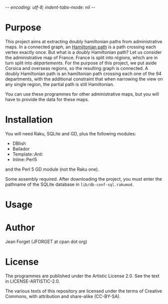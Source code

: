-*- encoding: utf-8; indent-tabs-mode: nil -*-

Purpose
=======

This  project  aims  at   extracting  doubly  hamiltonian  paths  from
administrative maps. In a connected graph, an
[Hamiltonian path](https://mathworld.wolfram.com/HamiltonianPath.html)
is a  path crossing each vertex  exactly once. But what  is a _doubly_
Hamiltonian path?  Let us consider  the administrative map  of France.
France  is  split  into  _régions_,  which  are  in  turn  split  into
_départements_. For the purpose of  this project, we put aside Corsica
and overseas  regions, so the  resulting graph is connected.  A doubly
Hamiltonian path  is an hamiltonian path  crossing each one of  the 94
departments, with  the additional  constraint that when  narrowing the
view on any single region, the partial path is still Hamiltonian.

You can  use these programmes  for other administrative maps,  but you
will have to provide the data for these maps.

Installation
============

You will need Raku, SQLite and GD, plus the following modules:

* DBIish
* Bailador
* Template::Anti
* Inline::Perl5

and the Perl 5 GD module (not the Raku one).

Some assembly required. After downloading  the project, you must enter
the  pathname of  the  SQLite  database in  `lib/db-conf-sql.rakumod`.

Usage
=====


Author
======

Jean Forget (JFORGET at cpan dot org)

License
=======

The programmes are  published under the Artistic License  2.0. See the
text in LICENSE-ARTISTIC-2.0.

The various texts  of this repository are licensed under  the terms of
Creative Commons, with attribution and share-alike (CC-BY-SA).

